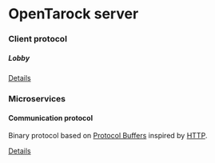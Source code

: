 OpenTarock server
======

### Client protocol

##### Lobby

[Details](https://github.com/opentarock/server/blob/develop/protocol/client/lobby.md)

### Microservices

#### Communication protocol

Binary protocol based on [Protocol Buffers](https://code.google.com/p/protobuf/) inspired by [HTTP](http://en.wikipedia.org/wiki/Hypertext_Transfer_Protocol).

[Details](https://github.com/opentarock/server/blob/develop/protocol/services/comm.md)
